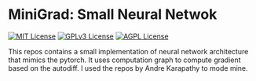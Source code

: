 
# MiniGrad: Small Neural Netwok

[![MIT License](https://img.shields.io/badge/License-MIT-green.svg)](https://choosealicense.com/licenses/mit/)
[![GPLv3 License](https://img.shields.io/badge/License-GPL%20v3-yellow.svg)](https://opensource.org/licenses/)
[![AGPL License](https://img.shields.io/badge/license-AGPL-blue.svg)](http://www.gnu.org/licenses/agpl-3.0)


This repos contains a small implementation of neural network architecture that mimics the pytorch. It uses computation graph to compute gradient based on the autodiff. I used the repos by Andre Karapathy to mode mine.
